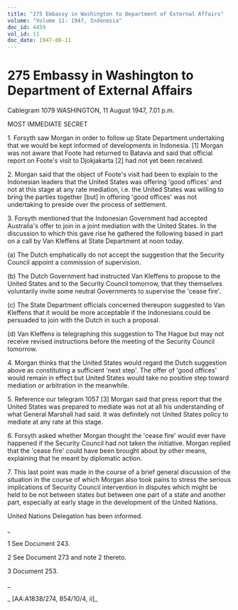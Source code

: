 ```yaml
---
title: "275 Embassy in Washington to Department of External Affairs"
volume: "Volume 11: 1947, Indonesia"
doc_id: 4459
vol_id: 11
doc_date: 1947-08-11
---
```


# 275 Embassy in Washington to Department of External Affairs

Cablegram 1079 WASHINGTON, 11 August 1947, 7.01 p.m.

MOST IMMEDIATE SECRET

1\. Forsyth saw Morgan in order to follow up State Department undertaking that we would be kept informed of developments in Indonesia. [1] Morgan was not aware that Foote had returned to Batavia and said that official report on Foote's visit to Djokjakarta [2] had not yet been received.

2\. Morgan said that the object of Foote's visit had been to explain to the Indonesian leaders that the United States was offering 'good offices' and not at this stage at any rate mediation, i.e. the United States was willing to bring the parties together [but] in offering 'good offices' was not undertaking to preside over the process of settlement.

3\. Forsyth mentioned that the Indonesian Government had accepted Australia's offer to join in a joint mediation with the United States. In the discussion to which this gave rise he gathered the following based in part on a call by Van Kleffens at State Department at noon today.

(a) The Dutch emphatically do not accept the suggestion that the Security Council appoint a commission of supervision.

(b) The Dutch Government had instructed Van Kleffens to propose to the United States and to the Security Council tomorrow, that they themselves voluntarily invite some neutral Governments to supervise the 'cease fire'.

(c) The State Department officials concerned thereupon suggested to Van Kleffens that it would be more acceptable if the Indonesians could be persuaded to join with the Dutch in such a proposal.

(d) Van Kleffens is telegraphing this suggestion to The Hague but may not receive revised instructions before the meeting of the Security Council tomorrow.

4\. Morgan thinks that the United States would regard the Dutch suggestion above as constituting a sufficient 'next step'. The offer of 'good offices' would remain in effect but United States would take no positive step toward mediation or arbitration in the meanwhile.

5\. Reference our telegram 1057 [3] Morgan said that press report that the United States was prepared to mediate was not at all his understanding of what General Marshall had said. It was definitely not United States policy to mediate at any rate at this stage.

6\. Forsyth asked whether Morgan thought the 'cease fire' would ever have happened if the Security Council had not taken the initiative. Morgan replied that the 'cease fire' could have been brought about by other means, explaining that he meant by diplomatic action.

7\. This last point was made in the course of a brief general discussion of the situation in the course of which Morgan also took pains to stress the serious implications of Security Council intervention in disputes which might be held to be not between states but between one part of a state and another part, especially at early stage in the development of the United Nations.

United Nations Delegation has been informed.

_

1 See Document 243.

2 See Document 273 and note 2 thereto.

3 Document 253.

_

_ [AA:A1838/274, 854/10/4, ii]_

